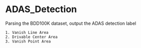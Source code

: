 # ADAS_Detection

  Parsing the BDD100K dataset, output the ADAS detection label
  
    1. Vanish Line Area 
    2. Drivable Center Area
    3. Vanish Point Area
